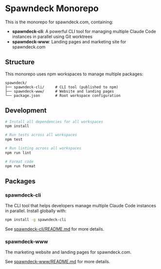 # Spawndeck Monorepo

This is the monorepo for spawndeck.com, containing:

- **spawndeck-cli**: A powerful CLI tool for managing multiple Claude Code instances in parallel using Git worktrees
- **spawndeck-www**: Landing pages and marketing site for spawndeck.com

## Structure

This monorepo uses npm workspaces to manage multiple packages:

```
spawndeck/
├── spawndeck-cli/     # CLI tool (published to npm)
├── spawndeck-www/     # Website and landing pages
└── package.json       # Root workspace configuration
```

## Development

```bash
# Install all dependencies for all workspaces
npm install

# Run tests across all workspaces
npm test

# Run linting across all workspaces
npm run lint

# Format code
npm run format
```

## Packages

### spawndeck-cli

The CLI tool that helps developers manage multiple Claude Code instances in parallel. Install globally with:

```bash
npm install -g spawndeck-cli
```

See [spawndeck-cli/README.md](./spawndeck-cli/README.md) for more details.

### spawndeck-www

The marketing website and landing pages for spawndeck.com.

See [spawndeck-www/README.md](./spawndeck-www/README.md) for more details.